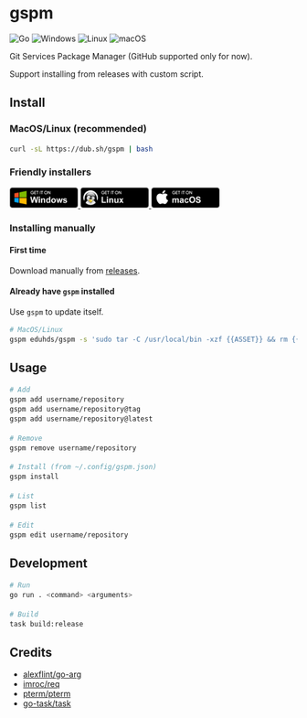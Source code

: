 # gspm

![Go](https://img.shields.io/badge/go-%2300ADD8.svg?style=for-the-badge&logo=go&logoColor=white)
![Windows](https://img.shields.io/badge/Windows-0078D6?style=for-the-badge&logo=windows&logoColor=white)
![Linux](https://img.shields.io/badge/Linux-FCC624?style=for-the-badge&logo=linux&logoColor=black)
![macOS](https://img.shields.io/badge/mac%20os-000000?style=for-the-badge&logo=macos&logoColor=F0F0F0)

Git Services Package Manager (GitHub supported only for now).

Support installing from releases with custom script.

## Install

### MacOS/Linux (recommended)

```sh
curl -sL https://dub.sh/gspm | bash
```

### Friendly installers

<p>
  <a href="https://github.com/eduhds/gspm/releases/download/v0.1.0/gspm-windows-amd64-setup.exe">
    <img src="assets/BadgeWindows.png" alt="Windows" width="120" />
  </a>
  <a href="https://github.com/eduhds/gspm/releases/download/v0.1.0/gspm-linux-amd64.AppImage">
    <img src="assets/BadgeLinux.png" alt="Linux" width="120" />
  </a>
  <a href="https://github.com/eduhds/gspm/releases/download/v0.1.0/gspm-darwin-amd64.dmg">
    <img src="assets/BadgeMacOS.png" alt="macOS" width="120" />
  </a>
</p>

### Installing manually

#### First time

Download manually from [releases](https://github.com/eduhds/gspm/releases).

#### Already have `gspm` installed

Use `gspm` to update itself.

```sh
# MacOS/Linux
gspm eduhds/gspm -s 'sudo tar -C /usr/local/bin -xzf {{ASSET}} && rm {{ASSET}}'
```

## Usage

```sh
# Add
gspm add username/repository
gspm add username/repository@tag
gspm add username/repository@latest

# Remove
gspm remove username/repository

# Install (from ~/.config/gspm.json)
gspm install

# List
gspm list

# Edit
gspm edit username/repository
```

## Development

```sh
# Run
go run . <command> <arguments>

# Build
task build:release
```

## Credits

- [alexflint/go-arg](https://github.com/alexflint/go-arg)
- [imroc/req](https://github.com/imroc/req)
- [pterm/pterm](https://github.com/pterm/pterm)
- [go-task/task](https://github.com/go-task/task)
